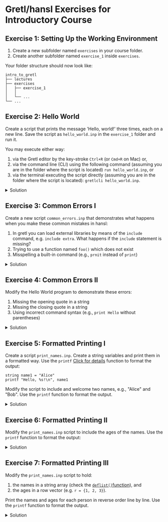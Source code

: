 # Gretl/hansl Exercises for Introductory Course

## Exercise 1: Setting Up the Working Environment

1. Create a new subfolder named `exercises` in your course folder.
2. Create another subfolder named `exercise_1` inside `exercises`.

Your folder structure should now look like:

```
intro_to_gretl
├── lectures
├── exercises
│   ├── exercise_1
│   │
│   └── ...
└── ...
```

## Exercise 2: Hello World

Create a script that prints the message 'Hello, world!' three times, each on a new line. Save the script as `hello_world.inp` in the `exercise_1` folder and run it.

You may execute either way:

1) via the Gretl editor by the key-stroke `Ctrl+R` (or `Cmd+R` on Mac) or,
2) via the command line (CLI) using the following command (assuming you are in the folder where the script is located) `run hello_world.inp`, or
3) via the terminal executing the script directly (assuming you are in the folder where the script is located): `gretlcli hello_world.inp`.

<details>
    <summary>Solution</summary>
    # hello_world.inp
    printf "Hello, world!\n"
    printf "Hello, world!\n"
    printf "Hello, world!\n"
</details>


## Exercise 3: Common Errors I

Create a new script `common_errors.inp` that demonstrates what happens when you make these common mistakes in hansl:

1) In gretl you can load external libraries by means of the `include` command, e.g. `include extra`. What happens if the `include` statement is missing?
2) Trying to use a function named `foo()` which does not exist
3) Misspelling a built-in command (e.g., `prnit` instead of `print`)

<details>
    <summary>Solution</summary>
    # common_errors_1.inp
    extra   # correct: "include extra"
    eval foo()
    prnit "Hello, world!"
</details>

## Exercise 4: Common Errors II

Modify the Hello World program to demonstrate these errors:

1) Missing the opening quote in a string
2) Missing the closing quote in a string
3) Using incorrect command syntax (e.g., `print Hello` without parentheses)

<details>
    <summary>Solution</summary>
    # common_errors_2.inp
    string name = Hello, world!"
    string name = "Hello, world!
    print Hello # correct: print "Hello, world!"
</details>


<!-- ## Exercise 5: Common Errors III

Create a script `arguments.inp` that demonstrates handling command-line arguments in hansl (note: hansl doesn't directly support command-line arguments like Python, but you can simulate with variables):

```hansl
# arguments.inp
string name1 = "Alice"
string name2 = "Bob"
string name3 = "Charlie"

printf "Hi %s, %s and %s\n", name3, name2, name1
``` -->

## Exercise 5: Formatted Printing I
Create a script `print_names.inp`. Create a string variables and print them in a formatted way. Use the `printf` [Click for details](https://gretl.sourceforge.net/gretl-help/cmdref.html#printf) function to format the output:

```hansl
string name1 = "Alice"
printf "Hello, %s!\n", name1
```

Modify the script to include and welcome two names, e.g., "Alice" and "Bob". Use the `printf` function to format the output.

<details>
    <summary>Solution</summary>
    <pre><code class="language-hansl">
# print_names.inp
string name1 = "Alice"
string name2 = "Bob"
printf "Hello, %s and %s!\n", name1, name2
</code></pre>
</details>

## Exercise 6: Formatted Printing II

Modify the `print_names.inp` script to include the ages of the names. Use the `printf` function to format the output:

<details>
    <summary>Solution</summary>
    # print_names.inp
    string name1 = "Alice"
    string name2 = "Bob"
    scalar age1 = 25
    scalar age2 = 30
    printf "Hello, %s and %s! They are %d and %d years old.\n", name1, name2, age1, age2
</details>

## Exercise 7: Formatted Printing III
Modify the `print_names.inp` script to hold:
1) the names in a string array (check the [`deflist()`function](https://gretl.sourceforge.net/gretl-help/funcref.html#defarray)), and
2) the ages in a row vector (e.g. `r = {1, 2, 3}`).

Print the names and ages for each person in reverse order line by line. Use the `printf` function to format the output.
<details>
    <summary>Solution</summary>
    # print_names.inp
    string names = deflist("Alice", "Bob", "Charlie")
    matrix ages = {25, 30, 35}

    printf "Hello, %s! You are %d years old.\n", names[3], ages[3]
    printf "Hello, %s! You are %d years old.\n", names[2], ages[2]
    printf "Hello, %s! You are %d years old.\n", names[1], ages[1]
</details>
